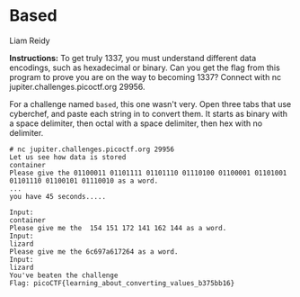 # Based
Liam Reidy

**Instructions:** To get truly 1337, you must understand different data encodings, such as hexadecimal or binary. Can you get the flag from this program to prove you are on the way to becoming 1337? Connect with nc jupiter.challenges.picoctf.org 29956.

For a challenge named `based`, this one wasn't very. Open three tabs that use cyberchef, and paste each string in to convert them. It starts as binary with a space delimiter, then octal with a space delimiter, then hex with no delimiter.


```
# nc jupiter.challenges.picoctf.org 29956
Let us see how data is stored
container
Please give the 01100011 01101111 01101110 01110100 01100001 01101001 01101110 01100101 01110010 as a word.
...
you have 45 seconds.....

Input:
container
Please give me the  154 151 172 141 162 144 as a word.
Input:
lizard
Please give me the 6c697a617264 as a word.
Input:
lizard
You've beaten the challenge
Flag: picoCTF{learning_about_converting_values_b375bb16}
```
